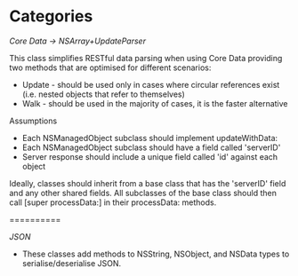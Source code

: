 Categories
==========

*Core Data -> NSArray+UpdateParser*

This class simplifies RESTful data parsing when using Core Data providing two methods that are optimised for different scenarios:
* Update - should be used only in cases where circular references exist (i.e. nested objects that refer to themselves)
* Walk - should be used in the majority of cases, it is the faster alternative

Assumptions
* Each NSManagedObject subclass should implement updateWithData:
* Each NSManagedObject subclass should have a field called 'serverID'
* Server response should include a unique field called 'id' against each object

Ideally, classes should inherit from a base class that has the 'serverID' field and any other shared fields. All subclasses of the base class should then call [super processData:] in their processData: methods.

==========

*JSON*
* These classes add methods to NSString, NSObject, and NSData types to serialise/deserialise JSON.
